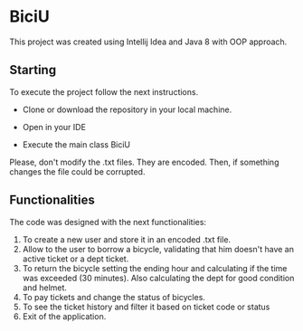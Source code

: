 # BiciU
This project was created using Intellij Idea and Java 8 with OOP approach.

## Starting
To execute the project follow the next instructions.

- Clone or download the repository in your local machine.

- Open in your IDE

- Execute the main class BiciU


Please, don't modify the .txt files. They are encoded. Then, if something changes the file could be corrupted.


## Functionalities

The code was designed with the next functionalities:

1. To create a new user and store it in an encoded .txt file.
2. Allow to the user to borrow a bicycle, validating that him doesn't have an active ticket or a dept ticket.
3. To return the bicycle setting the ending hour and calculating if the time was exceeded (30 minutes). Also calculating the dept for good condition and helmet.
4. To pay tickets and change the status of bicycles.
5. To see the ticket history and filter it based on ticket code or status
6. Exit of the application.
